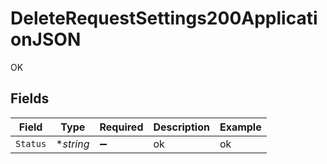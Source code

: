 # DeleteRequestSettings200ApplicationJSON

OK


## Fields

| Field              | Type               | Required           | Description        | Example            |
| ------------------ | ------------------ | ------------------ | ------------------ | ------------------ |
| `Status`           | **string*          | :heavy_minus_sign: | ok                 | ok                 |